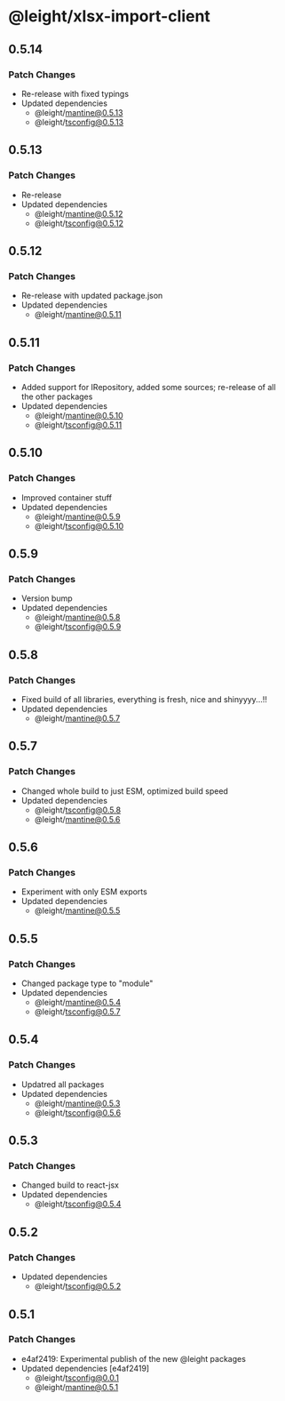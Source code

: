# @leight/xlsx-import-client

## 0.5.14

### Patch Changes

- Re-release with fixed typings
- Updated dependencies
  - @leight/mantine@0.5.13
  - @leight/tsconfig@0.5.13

## 0.5.13

### Patch Changes

- Re-release
- Updated dependencies
  - @leight/mantine@0.5.12
  - @leight/tsconfig@0.5.12

## 0.5.12

### Patch Changes

- Re-release with updated package.json
- Updated dependencies
  - @leight/mantine@0.5.11

## 0.5.11

### Patch Changes

- Added support for IRepository, added some sources; re-release of all the other packages
- Updated dependencies
  - @leight/mantine@0.5.10
  - @leight/tsconfig@0.5.11

## 0.5.10

### Patch Changes

- Improved container stuff
- Updated dependencies
  - @leight/mantine@0.5.9
  - @leight/tsconfig@0.5.10

## 0.5.9

### Patch Changes

- Version bump
- Updated dependencies
  - @leight/mantine@0.5.8
  - @leight/tsconfig@0.5.9

## 0.5.8

### Patch Changes

- Fixed build of all libraries, everything is fresh, nice and shinyyyy...!!
- Updated dependencies
  - @leight/mantine@0.5.7

## 0.5.7

### Patch Changes

- Changed whole build to just ESM, optimized build speed
- Updated dependencies
  - @leight/tsconfig@0.5.8
  - @leight/mantine@0.5.6

## 0.5.6

### Patch Changes

- Experiment with only ESM exports
- Updated dependencies
  - @leight/mantine@0.5.5

## 0.5.5

### Patch Changes

- Changed package type to "module"
- Updated dependencies
  - @leight/mantine@0.5.4
  - @leight/tsconfig@0.5.7

## 0.5.4

### Patch Changes

- Updatred all packages
- Updated dependencies
  - @leight/mantine@0.5.3
  - @leight/tsconfig@0.5.6

## 0.5.3

### Patch Changes

- Changed build to react-jsx
- Updated dependencies
  - @leight/tsconfig@0.5.4

## 0.5.2

### Patch Changes

- Updated dependencies
  - @leight/tsconfig@0.5.2

## 0.5.1

### Patch Changes

- e4af2419: Experimental publish of the new @leight packages
- Updated dependencies [e4af2419]
  - @leight/tsconfig@0.0.1
  - @leight/mantine@0.5.1

